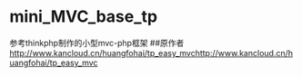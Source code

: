 # mini_MVC_base_tp
参考thinkphp制作的小型mvc-php框架
##原作者
http://www.kancloud.cn/huangfohai/tp_easy_mvchttp://www.kancloud.cn/huangfohai/tp_easy_mvc
